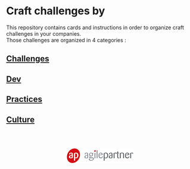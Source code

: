 # Craft challenges by
This repository contains cards and instructions in order to organize craft challenges in your companies.  
Those challenges are organized in 4 categories :

## [Challenges](challenges/Readme.md)
## [Dev](dev/Readme.md)  
## [Practices](practices/Readme.md)
## [Culture](culture/Readme.md)  

<br/>
<br/>
<p style="text-align:center"><img src="images/agilepartner.png" /></p>